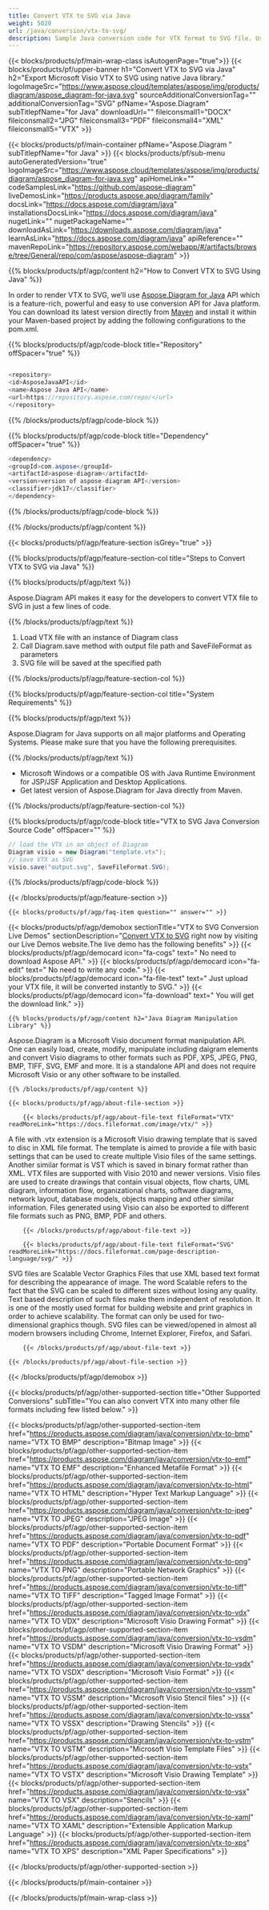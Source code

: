 ```yaml
---
title: Convert VTX to SVG via Java 
weight: 5020
url: /java/conversion/vtx-to-svg/ 
description: Sample Java conversion code for VTX format to SVG file. Use this example code to convert VTX to SVG within any Web or Desktop Java based application.
---
```


{{< blocks/products/pf/main-wrap-class isAutogenPage="true">}}
{{< blocks/products/pf/upper-banner h1="Convert VTX to SVG via Java" h2="Export Microsoft Visio VTX to SVG using native Java library." logoImageSrc="https://www.aspose.cloud/templates/aspose/img/products/diagram/aspose_diagram-for-java.svg" sourceAdditionalConversionTag="" additionalConversionTag="SVG" pfName="Aspose.Diagram" subTitlepfName="for Java" downloadUrl="" fileiconsmall1="DOCX" fileiconsmall2="JPG" fileiconsmall3="PDF" fileiconsmall4="XML" fileiconsmall5="VTX" >}}

{{< blocks/products/pf/main-container pfName="Aspose.Diagram " subTitlepfName="for Java" >}}
{{< blocks/products/pf/sub-menu autoGeneratedVersion="true" logoImageSrc="https://www.aspose.cloud/templates/aspose/img/products/diagram/aspose_diagram-for-java.svg" apiHomeLink="" codeSamplesLink="https://github.com/aspose-diagram" liveDemosLink="https://products.aspose.app/diagram/family" docsLink="https://docs.aspose.com/diagram/java" installationsDocsLink="https://docs.aspose.com/diagram/java" nugetLink="" nugetPackageName="" downloadAsLink="https://downloads.aspose.com/diagram/java" learnAsLink="https://docs.aspose.com/diagram/java" apiReference="" mavenRepoLink="https://repository.aspose.com/webapp/#/artifacts/browse/tree/General/repo/com/aspose/aspose-diagram" >}}

{{% blocks/products/pf/agp/content h2="How to Convert VTX to SVG Using Java" %}}

 In order to render VTX to SVG, we’ll use
 [Aspose.Diagram for Java](https://products.aspose.com/diagram/java) 
 API which is a feature-rich, powerful and easy to use conversion API for Java platform. You can download its latest version directly from
 [Maven](https://repository.aspose.com/webapp/#/artifacts/browse/tree/General/repo/com/aspose/aspose-diagram) 
 and install it within your Maven-based project by adding the following configurations to the pom.xml.

{{% blocks/products/pf/agp/code-block title="Repository" offSpacer="true" %}}

```cs

<repository>
<id>AsposeJavaAPI</id>
<name>Aspose Java API</name>
<url>https://repository.aspose.com/repo/</url>
</repository>

```

{{% /blocks/products/pf/agp/code-block %}}

{{% blocks/products/pf/agp/code-block title="Dependency" offSpacer="true" %}}

```cs
<dependency>
<groupId>com.aspose</groupId>
<artifactId>aspose-diagram</artifactId>
<version>version of aspose-diagram API</version>
<classifier>jdk17</classifier>
</dependency>

```

{{% /blocks/products/pf/agp/code-block %}}

{{% /blocks/products/pf/agp/content %}}

{{< blocks/products/pf/agp/feature-section isGrey="true" >}}

{{% blocks/products/pf/agp/feature-section-col title="Steps to Convert VTX to SVG via Java" %}}

{{% blocks/products/pf/agp/text %}}

 Aspose.Diagram API makes it easy for the developers to convert VTX file to SVG in just a few lines of code.

{{% /blocks/products/pf/agp/text %}}

1.  Load VTX file with an instance of Diagram class
1.  Call Diagram.save method with output file path and SaveFileFormat as parameters
1.  SVG file will be saved at the specified path

{{% /blocks/products/pf/agp/feature-section-col %}}

{{% blocks/products/pf/agp/feature-section-col title="System Requirements" %}}

{{% blocks/products/pf/agp/text %}}

 Aspose.Diagram for Java supports on all major platforms and Operating Systems. Please make sure that you have the following prerequisites.

{{% /blocks/products/pf/agp/text %}}

- Microsoft Windows or a compatible OS with Java Runtime Environment for JSP/JSF Application and Desktop Applications.
- Get latest version of Aspose.Diagram for Java directly from Maven.

{{% /blocks/products/pf/agp/feature-section-col %}}

{{% blocks/products/pf/agp/code-block title="VTX to SVG Java Conversion Source Code" offSpacer="" %}}

```cs
// load the VTX in an object of Diagram 
Diagram visio = new Diagram("template.vtx");
// save VTX as SVG 
visio.save("output.svg", SaveFileFormat.SVG);   

```

{{% /blocks/products/pf/agp/code-block %}}

{{< /blocks/products/pf/agp/feature-section >}}

    {{< blocks/products/pf/agp/faq-item question="" answer="" >}}
 

<!-- aboutfile Starts -->

{{< blocks/products/pf/agp/demobox sectionTitle="VTX to SVG Conversion Live Demos" sectionDescription="[Convert VTX to SVG](https://products.aspose.app/diagram/conversion/vtx-to-svg) right now by visiting our Live Demos website.The live demo has the following benefits" >}}
        {{< blocks/products/pf/agp/democard icon="fa-cogs" text=" No need to download Aspose API." >}}
        {{< blocks/products/pf/agp/democard icon="fa-edit" text=" No need to write any code." >}}
        {{< blocks/products/pf/agp/democard icon="fa-file-text" text=" Just upload your VTX file, it will be converted instantly to SVG." >}}
        {{< blocks/products/pf/agp/democard icon="fa-download" text=" You will get the download link." >}}

    {{% blocks/products/pf/agp/content h2="Java Diagram Manipulation Library" %}}

 Aspose.Diagram is a Microsoft Visio document format manipulation API. One can easily load, create, modify, manipulate including daigram elements and convert Visio diagrams to other formats such as PDF, XPS, JPEG, PNG, BMP, TIFF, SVG, EMF and more. It is a standalone API and does not require Microsoft Visio or any other software to be installed. ‎



    {{% /blocks/products/pf/agp/content %}}

    {{< blocks/products/pf/agp/about-file-section >}}

        {{< blocks/products/pf/agp/about-file-text fileFormat="VTX" readMoreLink="https://docs.fileformat.com/image/vtx/" >}}

A file with .vtx extension is a Microsoft Visio drawing template that is saved to disc in XML file format. The template is aimed to provide a file with basic settings that can be used to create multiple Visio files of the same settings. Another similar format is VST which is saved in binary format rather than XML. VTX files are supported with Visio 2010 and newer versions. Visio files are used to create drawings that contain visual objects, flow charts, UML diagram, information flow, organizational charts, software diagrams, network layout, database models, objects mapping and other similar information. Files generated using Visio can also be exported to different file formats such as PNG, BMP, PDF and others.


        {{< /blocks/products/pf/agp/about-file-text >}}

        {{< blocks/products/pf/agp/about-file-text fileFormat="SVG" readMoreLink="https://docs.fileformat.com/page-description-language/svg/" >}}

SVG files are Scalable Vector Graphics Files that use XML based text format for describing the appearance of image. The word Scalable refers to the fact that the SVG can be scaled to different sizes without losing any quality. Text based description of such files make them independent of resolution. It is one of the mostly used format for building website and print graphics in order to achieve scalability. The format can only be used for two-dimensional graphics though. SVG files can be viewed/opened in almost all modern browsers including Chrome, Internet Explorer, Firefox, and Safari.


        {{< /blocks/products/pf/agp/about-file-text >}}

    {{< /blocks/products/pf/agp/about-file-section >}}

{{< /blocks/products/pf/agp/demobox >}}

<!-- aboutfile Ends -->

{{< blocks/products/pf/agp/other-supported-section title="Other Supported Conversions" subTitle="You can also convert VTX into many other file formats including few listed below." >}}

{{< blocks/products/pf/agp/other-supported-section-item href="https://products.aspose.com/diagram/java/conversion/vtx-to-bmp" name="VTX TO BMP" description="Bitmap Image" >}}
{{< blocks/products/pf/agp/other-supported-section-item href="https://products.aspose.com/diagram/java/conversion/vtx-to-emf" name="VTX TO EMF" description="Enhanced Metafile Format" >}}
{{< blocks/products/pf/agp/other-supported-section-item href="https://products.aspose.com/diagram/java/conversion/vtx-to-html" name="VTX TO HTML" description="Hyper Text Markup Language" >}}
{{< blocks/products/pf/agp/other-supported-section-item href="https://products.aspose.com/diagram/java/conversion/vtx-to-jpeg" name="VTX TO JPEG" description="JPEG Image" >}}
{{< blocks/products/pf/agp/other-supported-section-item href="https://products.aspose.com/diagram/java/conversion/vtx-to-pdf" name="VTX TO PDF" description="Portable Document Format" >}}
{{< blocks/products/pf/agp/other-supported-section-item href="https://products.aspose.com/diagram/java/conversion/vtx-to-png" name="VTX TO PNG" description="Portable Network Graphics" >}}
{{< blocks/products/pf/agp/other-supported-section-item href="https://products.aspose.com/diagram/java/conversion/vtx-to-tiff" name="VTX TO TIFF" description="Tagged Image Format" >}}
{{< blocks/products/pf/agp/other-supported-section-item href="https://products.aspose.com/diagram/java/conversion/vtx-to-vdx" name="VTX TO VDX" description="Microsoft Visio Drawing Format" >}}
{{< blocks/products/pf/agp/other-supported-section-item href="https://products.aspose.com/diagram/java/conversion/vtx-to-vsdm" name="VTX TO VSDM" description="Microsoft Visio Drawing Format" >}}
{{< blocks/products/pf/agp/other-supported-section-item href="https://products.aspose.com/diagram/java/conversion/vtx-to-vsdx" name="VTX TO VSDX" description="Microsoft Visio Format" >}}
{{< blocks/products/pf/agp/other-supported-section-item href="https://products.aspose.com/diagram/java/conversion/vtx-to-vssm" name="VTX TO VSSM" description="Microsoft Visio Stencil files" >}}
{{< blocks/products/pf/agp/other-supported-section-item href="https://products.aspose.com/diagram/java/conversion/vtx-to-vssx" name="VTX TO VSSX" description="Drawing Stencils" >}}
{{< blocks/products/pf/agp/other-supported-section-item href="https://products.aspose.com/diagram/java/conversion/vtx-to-vstm" name="VTX TO VSTM" description="Microsoft Visio Template Files" >}}
{{< blocks/products/pf/agp/other-supported-section-item href="https://products.aspose.com/diagram/java/conversion/vtx-to-vstx" name="VTX TO VSTX" description="Microsoft Visio Drawing Template" >}}
{{< blocks/products/pf/agp/other-supported-section-item href="https://products.aspose.com/diagram/java/conversion/vtx-to-vsx" name="VTX TO VSX" description="Stencils" >}}
{{< blocks/products/pf/agp/other-supported-section-item href="https://products.aspose.com/diagram/java/conversion/vtx-to-xaml" name="VTX TO XAML" description="Extensible Application Markup Language" >}}
{{< blocks/products/pf/agp/other-supported-section-item href="https://products.aspose.com/diagram/java/conversion/vtx-to-xps" name="VTX TO XPS" description="XML Paper Specifications" >}}

{{< /blocks/products/pf/agp/other-supported-section >}}

{{< /blocks/products/pf/main-container >}}
    
{{< /blocks/products/pf/main-wrap-class >}}